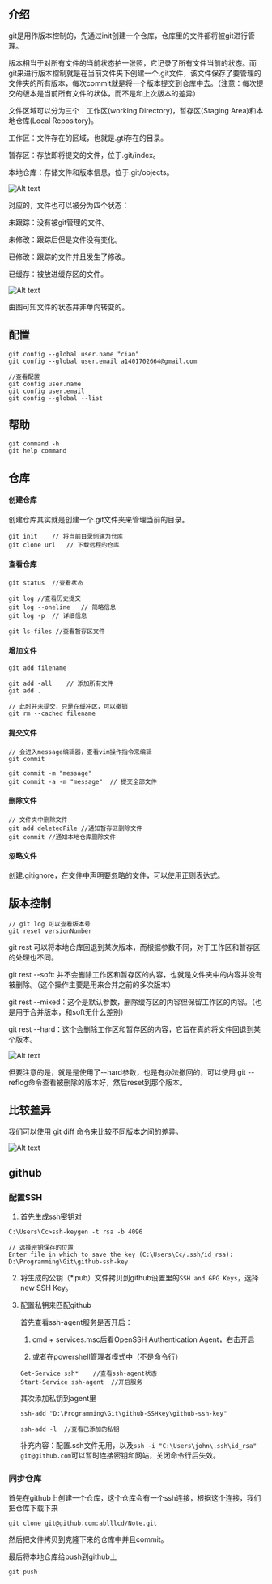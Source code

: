 ## 介绍
git是用作版本控制的，先通过init创建一个仓库，仓库里的文件都将被git进行管理。

版本相当于对所有文件的当前状态拍一张照，它记录了所有文件当前的状态。而git来进行版本控制就是在当前文件夹下创建一个.git文件，该文件保存了要管理的文件夹的所有版本，每次commit就是将一个版本提交到仓库中去。（注意：每次提交的版本是当前所有文件的状体，而不是和上次版本的差异）

文件区域可以分为三个：工作区(working Directory)，暂存区(Staging Area)和本地仓库(Local Repository)。

工作区：文件存在的区域，也就是.gti存在的目录。

暂存区：存放即将提交的文件，位于.git/index。

本地仓库：存储文件和版本信息，位于.git/objects。

![Alt text](pic/workArea.png)

对应的，文件也可以被分为四个状态：

未跟踪：没有被git管理的文件。

未修改：跟踪后但是文件没有变化。

已修改：跟踪的文件并且发生了修改。

已缓存：被放进缓存区的文件。

![Alt text](pic/fileStatus.png)

由图可知文件的状态并非单向转变的。

## 配置
````
git config --global user.name "cian"
git config --global user.email a1401702664@gmail.com

//查看配置
git config user.name
git config user.email
git config --global --list
````

## 帮助
````
git command -h
git help command
````

## 仓库
#### 创建仓库
创建仓库其实就是创建一个.git文件夹来管理当前的目录。
````
git init    // 将当前目录创建为仓库
git clone url   // 下载远程的仓库
````
#### 查看仓库
````
git status  //查看状态

git log //查看历史提交
git log --oneline   // 简略信息
git log -p  // 详细信息

git ls-files //查看暂存区文件
````
#### 增加文件
````
git add filename

git add -all    // 添加所有文件
git add .

// 此时并未提交，只是在缓冲区，可以撤销
git rm --cached filename
````

#### 提交文件
````
// 会进入message编辑器，查看vim操作指令来编辑
git commit

git commit -m "message"
git commit -a -m "message"  // 提交全部文件
````

#### 删除文件
````
// 文件夹中删除文件
git add deletedFile //通知暂存区删除文件
git commit //通知本地仓库删除文件
````


#### 忽略文件
创建.gitignore，在文件中声明要忽略的文件，可以使用正则表达式。

## 版本控制
````
// git log 可以查看版本号
git reset versionNumber
````

git rest 可以将本地仓库回退到某次版本，而根据参数不同，对于工作区和暂存区的处理也不同。

git rest --soft: 并不会删除工作区和暂存区的内容，也就是文件夹中的内容并没有被删除。（这个操作主要是用来合并之前的多次版本）

git rest --mixed：这个是默认参数，删除缓存区的内容但保留工作区的内容。（也是用于合并版本，和soft无什么差别）

git rest --hard：这个会删除工作区和暂存区的内容，它旨在真的将文件回退到某个版本。


![Alt text](pic/gitReset.png)

但要注意的是，就是是使用了--hard参数，也是有办法撤回的，可以使用 git --reflog命令查看被删除的版本好，然后reset到那个版本。

## 比较差异
我们可以使用 git diff 命令来比较不同版本之间的差异。

![Alt text](pic/gitDIff.png)

## github
### 配置SSH
1. 首先生成ssh密钥对
````
C:\Users\Cc>ssh-keygen -t rsa -b 4096

// 选择密钥保存的位置
Enter file in which to save the key (C:\Users\Cc/.ssh/id_rsa): D:\Programming\Git\github-ssh-key
````
2. 将生成的公钥（*.pub）文件拷贝到github设置里的`SSH and GPG Keys`，选择new SSH Key。

3. 配置私钥来匹配github

    首先查看ssh-agent服务是否开启：

    1. cmd + services.msc后看OpenSSH Authentication Agent，右击开启

    2. 或者在powershell管理者模式中（不是命令行）
    ````
    Get-Service ssh*    //查看ssh-agent状态
    Start-Service ssh-agent  //开启服务
    ````

    其次添加私钥到agent里
    ````
    ssh-add "D:\Programming\Git\github-SSHkey\github-ssh-key"

    ssh-add -l  //查看已添加的私钥
    ````

    补充内容：配置.ssh文件无用，以及`ssh -i "C:\Users\john\.ssh\id_rsa" git@github.com`可以暂时连接密钥和网站，关闭命令行后失效。

### 同步仓库

首先在github上创建一个仓库，这个仓库会有一个ssh连接，根据这个连接，我们把仓库下载下来
````
git clone git@github.com:ablllcd/Note.git
````
然后把文件拷贝到克隆下来的仓库中并且commit。

最后将本地仓库给push到github上
````
git push
````